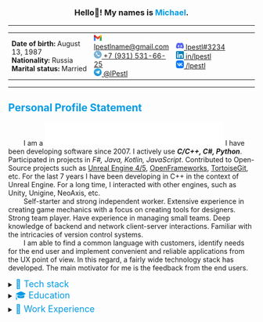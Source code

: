 <!-- HELLO HEADER -->
<h3 align="center">Hello👋! My names is <font color="#039BE5">Michael</font>.</h3>

<!-- ![](https://komarev.com/ghpvc/?username=lpestl&label=Profile%20Visits&color=blue&style=for-the-badge) -->


<!-- CONTACT DETAILS -->
___

<table align="center" width="100%">
  <tr>
    <td width="33.3%">
        <strong>Date of birth:</strong> August 13, 1987 <br />
        <strong>Nationality:</strong> Russia <br />
        <strong>Marital status:</strong> Married <br />
    </td>
    <td width="33.3%">
        <a href="mailto:lpestlname@gmail.com"><img src="images/icons/Gmail_icon_(2020).svg" width=16> lpestlname@gmail.com </a><br />
        <a href="tel:+7-931-531-66-25"><img src="images/icons/Circle-icons-phone.svg" width=16> +7 (931) 531-66-25 </a><br />
        <a href="https://t.me/lPestl"><img src="images/icons/Telegram_logo.svg" width=16> @lPestl </a><br />
    </td>
    <td width="33.3%">
        <a href="https://discordapp.com/users/408238165443477504/"><img src="images/icons/discord-icon.svg" width=16> lpestl#3234 </a><br />
        <a href="https://www.linkedin.com/in/lpestl"><img src="images/icons/LinkedIn_icon.svg" width=16> in/lpestl </a><br />
        <a href="https://vk.com/lpestl"><img src="images/icons/VK_Compact_Logo_(2021-present).svg" width=16> /lpestl </a><br />
    </td>
  </tr>
</table>

___




<!-- PERSONAL PROFILE STATEMENT (ABOUT) -->

## <font color="#039BE5">Personal Profile Statement</font>

&nbsp; &nbsp; &nbsp; &nbsp; I am a <img src="images/typing_text.svg" height=48>
 I have been developing software since 2007. I actively use ***C/C++, C#, Python***. Participated in projects in *F#, Java, Kotlin, JavaScript*. Contributed to Open-Source projects such as [Unreal Engine 4/5](https://github.com/EpicGames/UnrealEngine), [OpenFrameworks](https://github.com/openframeworks/openFrameworks), [TortoiseGit](https://github.com/TortoiseGit/TortoiseGit), etc. For the last 7 years I have been developing in C++ in the context of Unreal Engine. For a long time, I interacted with other engines, such as Unity, Unigine, NeoAxis, etc.  
&nbsp; &nbsp; &nbsp; &nbsp; Self-starter and strong independent worker. Extensive experience in creating game mechanics with a focus on creating tools for designers. Strong team player. Have experience in managing small teams. Deep knowledge of backend and network client-server interactions. Familiar with the intricacies of version control systems.   
&nbsp; &nbsp; &nbsp; &nbsp; I am able to find a common language with customers, identify needs for the end user and implement convenient and reliable applications from the UX point of view. In this regard, a fairly wide technology stack has developed. The main motivator for me is the feedback from the end users.



<!-- TECH STACK -->

<details>
  <summary>
    <font size="4" color="#039BE5">🔧 Tech stack</font>
  </summary>
  <p>
    <hr>
    <table width="100%">
        <tr>
            <td width="50%">
                <em><strong>Programming languages:</strong></em><br />
                - <img alt="C/C++" src="https://img.shields.io/badge/C\C++-009900">, <img alt="C#" src="https://img.shields.io/badge/C%23-009900">, <img alt="Python" src="https://img.shields.io/badge/Python-999900">, <img alt="F#" src="https://img.shields.io/badge/F%23-999900">, <img alt="Java" src="https://img.shields.io/badge/Java-995522">, <img alt="JavaScript" src="https://img.shields.io/badge/JavaScript-993311">, etc.<br />
                <em><strong>Version control:</strong></em><br />
                - <img alt="Git" src="https://img.shields.io/badge/Git-009900">, <img alt="SVN" src="https://img.shields.io/badge/SVN-999900">, <img alt="Perforce" src="https://img.shields.io/badge/Perforce-009900">, <img alt="mercurial" src="https://img.shields.io/badge/mercurial-990000">.<br />
                <em><strong>IDEs:</strong></em><br />
                - <img alt="Visual Studio" src="images/icons/ides/Visual_Studio_Icon_2019.svg" width=24>, <img alt="Visual Studio Code" src="images/icons/ides/Visual_Studio_Code_1.35_icon.svg" width=24>, <img alt="JetBrains Rider" src="images/icons/ides/JetBrains_Rider_Icon.svg" width=24>, <img alt="JetBrains CLion" src="images/icons/ides/Clion.svg" width=24>, <img alt="JetBrains PyCharm" src="images/icons/ides/PyCharm_Icon.svg" width=24>, <img alt="JetBrains IJIdea" src="images/icons/ides/IntelliJ_IDEA_Icon.svg" width=24>, <img alt="Eclipce" src="images/icons/ides/JetBrains_Rider_Icon.svg" width=24>, <img alt="Android Studio" src="images/icons/ides/Android_Studio_Icon_3.6.svg" width=24>, <img alt="RStudio" src="images/icons/ides/Antu_rstudio.svg" width=24>, <img alt="Mono" src="images/icons/ides/Mono_Project_Logo.svg" width=24>, <img alt="XCode" src="images/icons/ides/apple_xcode-icon.svg" width=24>, <img alt="RAD Studio" src="images/icons/ides/rad-studio.png" width=24>.<br />
                <em><strong>Databases:</strong></em><br />
                - <img alt="SQL Server" src="https://img.shields.io/badge/SQL%20Server-009900">, <img alt="MySQL" src="https://img.shields.io/badge/MySQL-999900">, <img alt="SQLite" src="https://img.shields.io/badge/SQLite-009900">, <img alt="MS Access" src="https://img.shields.io/badge/MS%20Access-009900">, <img alt="IndexedDB" src="https://img.shields.io/badge/IndexedDB-995522">, <img alt="Paradox" src="https://img.shields.io/badge/Paradox-995522">.<br />
            </td>
            <td width="50%">
                <em><strong>Framework, SDKs, libraries, tools:</strong></em><br />
                - <img alt="DirectX" src="https://img.shields.io/badge/DirectX-999900">, <img alt="OpenGL" src="https://img.shields.io/badge/OpenGL-009900">, <img alt="OpenGLSE" src="https://img.shields.io/badge/OpenGLSE-999900">, <img alt="AndroidSDK" src="https://img.shields.io/badge/AndroidSDK-999900">, <img alt="NDK" src="https://img.shields.io/badge/NDK-999900">, <img alt="OpenCV" src="https://img.shields.io/badge/OpenCV-009900">, <img alt="OpenFrameworks" src="https://img.shields.io/badge/OpenFrameworks-009900">, <img alt="OpenSSL" src="https://img.shields.io/badge/OpenSSL-995522">, <img alt="OpenNN" src="https://img.shields.io/badge/OpenNN-990000">, <img alt="OpenAI" src="https://img.shields.io/badge/OpenAI-990000">, <img alt="TizenSDK" src="https://img.shields.io/badge/TizenSDK-999900">, <img alt="AngularJS" src="https://img.shields.io/badge/AngularJS-995522">, <img alt="SDL2" src="https://img.shields.io/badge/SDL2-999900">, <img alt=".NET Core" src="https://img.shields.io/badge/.NET%20Core-009900">, <img alt=".NET Framework" src="https://img.shields.io/badge/.NET%20Framework-009900">, <img alt="MFC" src="https://img.shields.io/badge/MFC-999900">, <img alt="WPF" src="https://img.shields.io/badge/WPF-009900">, <img alt="MVVM" src="https://img.shields.io/badge/MVVM-009900">, <img alt="Xamarin" src="https://img.shields.io/badge/Xamarin-009900">, <img alt="CLI/CLR" src="https://img.shields.io/badge/CLI\CLR-009900">, <img alt="Win32" src="https://img.shields.io/badge/Win32-995522">, <img alt="WinAPI" src="https://img.shields.io/badge/WINAPI-999900">.<br />
                <em><strong>Engines:</strong></em><br />
                - <img alt="Unreal Engine" src="images/icons/engines/UE_Logo_Black_Centered.svg" width=32>, <img alt="Unigine Engine 2.7" src="images/icons/engines/Unigine.svg" height=24>, <img alt="Unity3d" src="images/icons/engines/unity.png" height=32>, <img alt="Neo Axis" src="images/icons/engines/neoaxis-3d-engine-logo.png" height=32>, <img alt="Cocos2d" src="images/icons/engines/cocos2d.png" height=32>, <img alt="Corona SDK" src="images/icons/engines/corona-sdk-logo.png" height=32>, <img alt="Ogre3d" src="images/icons/engines/Ogre3d-logo.svg" height=32>.<br />
                <em><strong>Application packages:</strong></em><br />
                - <img alt="MathLab" src="https://img.shields.io/badge/MathLAB-009900">, <img alt="MathCAD" src="https://img.shields.io/badge/MathCAD-009900">, <img alt="AutoCAD" src="https://img.shields.io/badge/AutoCAD-999900">, <img alt="3ds Max" src="https://img.shields.io/badge/3ds%20Max-009900">, <img alt="Blender" src="https://img.shields.io/badge/Blender-995522">, <img alt="Photoshop" src="https://img.shields.io/badge/Photoshop-009900">, <img alt="SolidWorks" src="https://img.shields.io/badge/Solid%20Works-995522">, <img alt="ErWin" src="https://img.shields.io/badge/ErWin-009900">, <img alt="BPWin" src="https://img.shields.io/badge/BPWin-009900">, <img alt="Coral Draw" src="https://img.shields.io/badge/Coral%20Draw-999900">.
            </td>
        </tr>
    </table>
    <hr>
  <p>
</details>



<!-- EDUCATION -->

<details>
  <summary>
    <font size="4" color="#039BE5">🎓 Education</font>
  </summary>
  <p>
    <hr>
    <table width="100%">
        <tr>
            <td width="20%">
                <img src="https://img.shields.io/badge/2006-2013-4dc71f"> 
            </td>
            <td width="80%">
                <a href="https://www.amursu.ru/">The Amur State University</a>, Blagoveshchensk <br />
                <a href="https://www.amursu.ru/obrazovanie/fakultety/fmi/">Department of Mathematics and Computer Science</a> <br />
                Master`s Degree in <em><strong>“Automated Information Processing and Control Systems”</strong></em>.<br />
            </td>
        </tr>
    </table>
    <hr>
  </p>
</details>



<!-- WORK EXPERIENCE -->

<details>
  <summary>
    <font size="4" color="#039BE5">👷 Work Experience</font>
  </summary>
  <p>
    <hr>
    <table width="100%">
        <!-- 
        --
        TEMPORAL GAMES 
        --
        -->
        <tr>
            <td width="25%">
                <img src="https://img.shields.io/badge/September%202022-present-4dc71f">
            </td>
            <td width="75%">
                <table align="center" width="100%">
                    <tr>
                        <td>
                            <a href="https://temporal.games/"><img src="images/icons/work/temporal_logo_icon.svg" width=64></a>
                        </td>
                        <td style="width:75%">                  
                            <h1><a href="https://temporal.games/">Temporal Games inc.</a></h1>
                        </td>
                    </tr>
                </table>
            </td>
        </tr>
        <tr>
            <td />
            <td>
                <h2>Senior UE5 Engineer (C++)</h2>
                <em><u>Responsibilities:</u></em><br />
                <li>Implementation of Virtual Beings components and subsystems in Unreal Engine 5 and integration with backend AI solutions using C++;</li>
                <li>adaptation of functionality to work in multiplayer based on the online meta-universe project;</li>
                <li>plugins architecture improvements.</li>
                <br />
                <em><u>Achievements:</u></em><br />
                <li>developed a universal plug-in "State Machine" with a flexible graphical graph editor in UE5 (based on the Behavior tree Editor);</li>
                <li>various state machines for the behavior of virtual characters have been developed and implemented in the project, such as the Dialogue State Machine, the State Behavior Machine, the Emotional State Machine;</li>
                <li>implemented the logic of creating and managing voice chat rooms for virtual characters (AI) and regular users;</li>
                <li>linking and setting up all of the above modules with the visual component of virtual characters, namely lipsync, visemes for literals, gestures, facial emotions, etc.</li>
            </td>
        </tr>
        <!-- 
        --
        VK / MY GAMES 
        --
        -->
        <tr>
            <td width="25%">
                <img src="https://img.shields.io/badge/January%202022-July%202022-007700">
            </td>
            <td width="75%">
                <table align="center" width="100%">
                    <tr>
                        <td>
                            <a href="https://team.vk.company/"><img src="images/icons/VK_Compact_Logo_(2021-present).svg" width=48></a>
                            <a href="https://my.games/"><img src="images/icons/work/mygames.png" width=64></a>
                        </td>
                        <td style="width:75%">                  
                            <h3><a href="https://team.vk.company/">VK</a></h3>
                            <h1><a href="https://my.games/">My.Games Inc.</a></h1>
                        </td>
                    </tr>
                </table>
            </td>
        </tr>
        <tr>
            <td />
            <td>
                <h2>Senior Unreal Engine Developer (UE4/5 C++)</h2>
                <em><u>Responsibilities:</u></em><br />
                <li>direct interaction with the Art Department and Game Designers to collect requests for the development of new tools and new game mechanics;</li>
                <li>formation of technical specifications upon request and planning;</li>
                <li>development and integration of new tools for designers.</li>
                <br />
                <em><u>Achievements:</u></em><br />
                <li>developed a standalone plugin for UE4/5 (independent of the main game code) QuestSystem, for creating and editing game quests consisting of quest stages. The quest editor is presented as a graph editor inside UE4/5 (based on the Behavior tree Editor);</li>
                <li>various state machines for the behavior of virtual characters have been developed and implemented in the project, such as the Dialogue State Machine, the State Behavior Machine, the Emotional State Machine;</li>
                <li>developed the Unreal Editor extension for managing NPC Camps (these are certain points on the map with dynamic NPC spawn and rewards for overcoming them);</li>
                <li>developed the Unreal Editor extension to create and configure universal PuzzleLikeActivities in the game.</li>
            </td>
        </tr>
        <!-- 
        --
        LESTA / WARGAMING 
        --
        -->
        <tr>
            <td width="25%">
                <img src="https://img.shields.io/badge/July%202019-January%202022-779900">
            </td>
            <td width="75%">
                <table align="center" width="100%">
                    <tr>
                        <td>
                            <a href="https://lesta.ru/"><img src="images/icons/work/lesta-logo.jpg" width=48></a>
                            <a href="https://wargaming.com/"><img src="images/icons/work/Wargaming_Logo.svg" width=64></a>
                        </td>
                        <td style="width:75%">                  
                            <h3><a href="https://lesta.ru/">Lesta Studio</a></h3>
                            <h1><a href="https://wargaming.com/">Wargaming Saint Peterburg</a></h1>
                        </td>
                    </tr>
                </table>
            </td>
        </tr>
        <tr>
            <td />
            <td>
                <h2>Generalist programmer/Tech & Tools department</h2>
                <em><u>Achievements:</u></em><br />
                <li>developed of a server API for automating game playtests (Python, flask, docker-compose, elasticsearch, logstash, kibana);</li>
                <li>developed of a client application for automating playtests (WPF, monotorrent, API integration for interacting with Jenkins, Team City);</li>
                <li>developed of utilities for setting control points for cameras in Unreal Engine 4 (UE4, Bluetilities widgets);</li>
                <li>developed of module GitSourceControl with visualization of different branches, the ability to switch between branches in the editor, the ability to use LFS features to lock / unlock binary files (UE4 / C++);</li>
                <li>developed of a utility for exporting data assets to json format and dynamically generating new data assets from json (import) (UE4 / C++);</li>
                <li>participation in the implementation of the gameplay functionality of the new AAA game in the sci-fi setting (UE4 / C++).</li>
            </td>
        </tr>
        <!-- 
        --
        FREELANCE 2019 
        --
        -->
        <tr>
            <td width="25%">
                <img src="https://img.shields.io/badge/February%202019-July%202019-FFFF00">
            </td>
            <td width="75%">
                <h1><a href="https://freelance.habr.com/freelancers/lpestl/">Freelance</a></h1>
            </td>
        </tr>
        <tr>
            <td />
            <td>
                <h2>Software engineer</h2>
                <em><u>Achievements:</u></em><br />
                <li>development of interactive VR presentation for new generation trains Hyperloop (Unreal Engine 4, Blueprints);</li>
                <li>participation in the development of add-ons for OpenFrameworks (open source) (C/C ++);</li>
                <li>development of a WPF application for diagrams of the sequence of execution of scripts (.Net C# WPF).</li>
            </td>
        </tr>
        <!-- 
        --
        RUBIUS GROUP LLC 
        --
        -->
        <tr>
            <td width="25%">
                <img src="https://img.shields.io/badge/April%202018-February%202019-995522">
            </td>
            <td width="75%">
                 <table align="center" width="100%">
                    <tr>
                        <td>
                            <a href="https://rubius.com/"><img src="images/icons/work/rubius-logo.png" width=64></a>
                        </td>
                        <td style="width:75%">                  
                            <h1><a href="https://rubius.com/">Rubius Group LLC</a></h1>
                        </td>
                    </tr>
                </table>
            </td>
        </tr>
        <tr>
            <td />
            <td>
                <h2>Category 1 programmer (Lead software engineer)</h2>
                <em><u>Achievements:</u></em><br />
                <li>developed a desktop client for a client-server engineering application for civil construction work visualization;</li>
                <li>developed of SDK for integrating Unigine Engine 2.7 render core into the .NET applications (C#, C++);</li>
                <li>developed of an application (WPF, DevExpress, SQL Server, Paradox 7.x) for monitoring and vibration diagnostics for DRG electric motors;</li>
                <li>developed of an application to demonstrate the internal structure of various engines, visualized using CAD models (Unreal Engine / C++).</li>
            </td>
        </tr>
        <!-- 
        --
        OctoBox Interactive 
        --
        -->
        <tr>
            <td width="25%">
                <img src="https://img.shields.io/badge/January%202018-April%202018-993300">
            </td>
            <td width="75%">
                 <table align="center" width="100%">
                    <tr>
                        <td>
                            <a href="https://octoboxint.com/"><img src="images/icons/work/octobox.png" width=72></a>
                        </td>
                        <td style="width:75%">                  
                            <h1><a href="https://octoboxint.com/">OctoBox Interactive</a></h1>
                        </td>
                    </tr>
                </table>
            </td>
        </tr>
        <tr>
            <td />
            <td>
                <h2>Unreal Engine Programmer</h2>
                <em><u>Achievements:</u></em><br />
                <li>developed the functional part of the game "Knights VR" for Oculus and Vive;</li>
                <li>developed mechanics for controlling a horse rider for VR;</li>
                <li>several QTE minigames were developed for equestrian tournaments of the Middle Ages.</li>
            </td>
        </tr>
        <!-- 
        --
        LANIT-TERCOM 
        --
        -->
        <tr>
            <td width="25%">
                <img src="https://img.shields.io/badge/August%202015-April%202017-991100">
            </td>
            <td width="75%">
                 <table align="center" width="100%">
                    <tr>
                        <td>
                            <a href="https://lanit-tercom.ru/"><img src="images/icons/work/logo-lanit-tercom.png" height=64></a>
                        </td>
                        <td>                  
                            <h1><a href="https://lanit-tercom.ru/">LANIT-TERCOM</a></h1>
                        </td>
                    </tr>
                </table>
            </td>
        </tr>
        <tr>
            <td />
            <td>
                <h2>Lead software engineer</h2>
                <em><u>Responsibilities:</u></em><br />
                <li>liaison with overseas customers;</li>
                <li>coordination of software requirements specifications;</li>
                <li>leading the design and development process;</li>
                <li>providing support for the end product.</li><br />
                <em><u>Achievements:</u></em><br />
                <li>developed the mobile game “VR Adventures of Pirate Cat” and published it on Google Play (Unity3D 4-5, Facebook SDK);</li>
                <li>developed an application called Tennis Manager for the Samsung Gear S2 smart watch (TizenSDK, JS, Angular);</li>
                <li>developed a full-fledged Facebook plug-in for Unreal Engine 4 for Windows (UE4/C++);</li>
                <li>developed various applications for VR HTC Vive using Unreal Engine 4.</li>
            </td>
        </tr>
        <!-- 
        --
        HitekLab Light Technologies LLC
        --
        -->
        <tr>
            <td width="25%">
                <img src="https://img.shields.io/badge/December%202013-June%202014-990000">
            </td>
            <td width="75%">
                 <table align="center" width="100%">
                    <tr>
                        <td>
                            <a href="http://hiteklab.ru/"><img src="images/icons/work/hiteklogo3.png"></a>
                        </td>
                        <td>                  
                            <h1><a href="http://hiteklab.ru/">HitekLab Light Technologies LLC</a></h1>
                        </td>
                    </tr>
                </table>
            </td>
        </tr>
        <tr>
            <td />
            <td>
                <h2>C/C++ programmer</h2>
                <em><u>Responsibilities:</u></em><br />
                <li>developed and supported software for controlling an interactive floor projection system;</li>
                <li> provided support to users of the interactive systems;</li><br />
                <em><u>Achievements:</u></em><br />
                <li>developed an interactive augmented reality project for The Blagoveshchensk 2014 Day event;</li>
                <li>developed a computer vision controlled video surveillance system to expand the capabilities of interactive floor projection software based on OpenCV C/C++ libraries;</li>
                <li>developed visual effects for the interactive floor projection system in C/C++ based on openFrameworks and using OpenGL;</li>
                <li>developed software in C/C++ for controlling an interactive showcase system;</li>
                <li>developed software in C/C++ for controlling an interactive kid’s playdesk system.</li>
            </td>
        </tr>
        <!-- 
        --
        Thematica
        --
        -->
        <tr>
            <td width="25%">
                <img src="https://img.shields.io/badge/July%202012-June%202013-990000">
            </td>
            <td width="75%">
                 <table align="center" width="100%">
                    <tr>
                        <td>
                            <a href="http://thematica.info/"><img src="images/icons/work/thematica.png" height=72></a>
                        </td>
                        <td>                  
                            <h1><a href="http://thematica.info/">Thematica</a></h1>
                        </td>
                    </tr>
                </table>
            </td>
        </tr>
        <tr>
            <td />
            <td>
                <h2>Game developer</h2>
                <u>Achievements:</u></em><br />
                <li>developed the game "Guess the Dress!" for iOs in X-Code using Objective-C;</li>
                <li>adapted the game "Guess the Dress!" for Android in Unity3d using C#;</li>
                <li>developed the game "Cars in Sandbox" for iOs in X-Code using Objective-C;</li>
                <li>adapted the game "Cars in Sandbox" for Android in Unity3d using C #;</li>
                <li>developed 3 other games (not released) for Android in Unity3d.</li>
            </td>
        </tr>
    </table>
    <hr>
    <p>
    <br />
    <details>
        <summary>
            <font size="4" color="#039BE5">Experience in related fields</font>
        </summary>
        <p>
        <table width="100%">
            <!-- 
            --
            FREELANCE
            --
            -->
            <tr>
                <td width="25%">
                    <img src="https://img.shields.io/badge/April%202017-January%202018-FFFF00"><br />
                    <img src="https://img.shields.io/badge/September%202006-August%202015-FF0000">
                </td>
                <td width="75%">
                    <h1><a href="https://freelance.habr.com/freelancers/lpestl/">Freelance</a></h1>
                </td>
            </tr>
            <tr>
                <td />
                <td>
                    <h2>Software engineer</h2>
                    <em><u>Achievements:</u></em><br />
                    <li>developed the software and related documentation for a master's thesis titled “Designing a Fuzzy Logic-Based Medical Diagnostics Information System”;</li>
                    <li>developed a centralized automated system for processing court applications and SMS notices for the Amur Region Lawyer Bar Association;</li>
                    <li>participated in the development of a mobile app that incorporated a 2D game: developed the UI for game scenes in CocosSharp; developed a module for connecting to device sensors via Bluetooth Low Energy;</li>
                    <li>developed an app core in F# linked to Xamarin.Forms;</li>
                    <li>developed an automated information system (AIS) called “A Multi-Platform Catalogue of Low Poly Models”. It was made in Unity3d in C#, and an SQLite database was built. 3dsMax was used in the development process;</li>
                    <li>developed a software program called “Visualization of 3D Models in Computer Graphics”. It was made in Microsoft Visual Studio in C++ using Win32App, DirectX 9;</li>
                    <li>developed a game titled “Endless maze” for the Android mobile platform. It was made in Unity3d in C#;</li>
                    <li>developed a software program called “Program for Computing a Theoretical Micrograph of the Raster Image of the Domain Structure of Ferroelectrics”. It was made in Microsoft Visual Studio in C++ using WinForms, CLR, .NET framework and the OpenCV computer vision library;</li>
                    <li>developed a software program and a database called “Short-Term Forecasting of Currency Exchange Rates”. It was made in Embarcadero RAD Studio in C++ using ADO technologies. The DB was made in Microsoft Access;</li>
                    <li>developed a software program called “Automated Optimization of Production Processes Using Linear Programming Tasks”. It was made in Embarcadero RAD Studio in C++;</li>
                    <li>developed a software program called “Visualization of Geometric Deterministic Fractals”. It was made in Microsoft Visual Studio in C++ using MFC technologies;</li>
                    <li> developed visual effects for an “interactive floor” system. It was made in Microsoft Visual Studio in C++ using the openFrameworks, SDL and OpenGL libraries;</li>
                    <li>developed a software program for an Augmented Reality management system. It was made in Microsoft Visual Studio in C++ using openFrameworks, ARtoolKitPlus, Vuforia libraries;</li>
                    <li>developed a software program called "Visualization of Throwing a Sphere in a Vacuum”. It was made in Embarcadero RAD Studio in C++ using OpenGL v1;</li>
                    <li>developed a client / server chat software. It was made in Embarcadero RAD Studio in C++ using TCP/IP technologies;</li>
                    <li>plus lots of other sundry projects.</li>
                </td>
            </tr>
            <hr>    
            <!-- 
            --
            AldanzolotoBank 
            --
            -->
            <tr>
                <td width="25%">
                    <img src="https://img.shields.io/badge/December%202014-May%202015-FF5522">
                </td>
                <td width="75%">
                    <table align="center" width="100%">
                        <tr>
                            <td>
                                <a href="https://www.azbank.ru/"><img src="images/icons/work/aldanzolotobank-priznan-bankrotom.png" width=128></a>
                            </td>
                            <td style="width:75%">                  
                                <h1><a href="https://www.azbank.ru/">AldanzolotoBank</a></h1>
                            </td>
                        </tr>
                    </table>
                </td>
            </tr>
            <tr>
                <td />
                <td>
                    <h2>Head of Information Security and New Technologies</h2>
                    <em><u>Responsibilities:</u></em><br />
                    <li>information security assurance in a banking institution in compliance with Bank of Russia standard STO BR IBBS-1.0-2014.</li>
                    <br />
                    <em><u>Achievements:</u></em><br />
                    <li>a self-assessment of the lending institution was conducted in accordance with STO BR IBBS-1.0-2014;</li>
                    <li>the lending institution obtained a license as required by RF Government Resolution No. 313 of April 16, 2012, and guidance on the licensed activity;</li>
                    <li>automatic exchange of information with the Federal Tax Service was set up and “Corporate Taxpayer” software was deployed;</li>
                    <li>internal bank documents (bylaws, guidelines, logs, etc.) were prepared and implemented.</li>
                </td>
            </tr>
            <!-- 
            --
            Yakutia Railways OJSC 
            --
            -->
            <tr>
                <td width="25%">
                    <img src="https://img.shields.io/badge/June%202014-November%202014-ff0000">
                </td>
                <td width="75%">
                    <table align="center" width="100%">
                        <tr>
                            <td>
                                <a href="https://rw-y.ru/"><img src="images/icons/work/zhdya-logo.jpg" width=128></a>
                            </td>
                            <td style="width:75%">                  
                                <h1><a href="https://rw-y.ru/">Yakutia Railways OJSC</a></h1>
                            </td>
                        </tr>
                    </table>
                </td>
            </tr>
            <tr>
                <td />
                <td>
                    <h2>Data processing center engineer</h2>
                    <em><u>Responsibilities:</u></em><br />
                    <li>provided support for and further developed an existing Production Enterprise Management configuration  in 1C.</li>
                    <br />
                    <em><u>Achievements:</u></em><br />
                    <li>developed software for automating enterprise network management and administration processes in Microsoft Visual Studio in C++ using WinForm, CLR, .Net Framework 4 technologies;</li>
                    <li>rolled out and followed up the developed software;</li>
                    <li>developed a module for processing XML messages in a Production Enterprise Management configuration;</li>
                    <li>LAN installation;</li>
                    <li>provided technical support for other employees.</li>
                </td>
            </tr>
            <!-- 
            --
            The Amur Consumer Cooperative Union
            --
            -->
            <tr>
                <td width="25%">
                    <img src="https://img.shields.io/badge/July%202013-November%202013-ff0000">
                </td>
                <td width="75%">
                    <table align="center" width="100%">
                        <tr>
                            <td>
                                <a href="http://amur-28.ru/"><img src="images/icons/work/amur-oblpotrebsouz-logo.jpg" width=128></a>
                            </td>
                            <td style="width:75%">                  
                                <h1><a href="http://amur-28.ru/">The Amur Consumer Cooperative Union</a></h1>
                            </td>
                        </tr>
                    </table>
                </td>
            </tr>
            <tr>
                <td />
                <td>
                    <h2>System administrator</h2>
                    <em><u>Responsibilities:</u></em><br />
                    <li>made field trips to various locations in the region to ensure full automation of retail outlets;</li>
                    <li>installed and commissioned cashier equipment;</li>
                    <li>LAN installation;</li>
                    <li>set up, supported and hooked up local outlet databases to a distributed regional database based on a configuration in “1C: Rarus”.</li>
                    <br />
                    <em><u>Achievements:</u></em><br />
                    <li>set up, supported and hooked up the regional database to a distributed RF database based on a configuration in “1C: Rarus”;</li>
                    <li>set up two district databases (in Tambovsky and Zavitinsky districts), supported and hooked up the databases to a distributed regional database based on a configuration in “1C: Rarus”;</li>
                    <li>installed and set up cashier equipment, provided follow up support for 6 retail outlets.</li>
                </td>
            </tr>
            <!-- 
            --
            The Octyabrsky Revolution Shipyard 
            --
            -->
            <tr>
                <td width="25%">
                    <img src="https://img.shields.io/badge/December%202011-February%202012-ff0000">
                </td>
                <td width="75%">
                    <table align="center" width="100%">
                        <tr>
                            <td>
                                <a href="https://amurnelma.ru/"><img src="images/icons/work/amur-shipyard.jpg" width=64></a>
                            </td>
                            <td style="width:75%">                  
                                <h1><a href="https://amurnelma.ru/">The Octyabrsky Revolution Shipyard</a></h1>
                            </td>
                        </tr>
                    </table>
                </td>
            </tr>
            <tr>
                <td />
                <td>
                    <h2>Software engineer</h2>
                    <li>built, developed and implemented databases based on a new configuration in “1S: Enterprise”;</li>
                    <li>office equipment repair and maintenance;</li>
                    <li>LAN installation.</li>
                </td>
            </tr>
            <!-- 
            --
            Amur Construction Fair LLC 
            --
            -->
            <tr>
                <td width="25%">
                    <img src="https://img.shields.io/badge/June%202010-September%202010-ff0000">
                </td>
                <td width="75%">
                    <table align="center" width="100%">
                        <tr>
                            <td>
                                <a href="https://asyastroy.ru/"><img src="images/icons/work/amur-asya-logo.jpg" width=72></a>
                            </td>
                            <td style="width:75%">                  
                                <h1><a href="https://asyastroy.ru/">Amur Construction Fair LLC</a></h1>
                            </td>
                        </tr>
                    </table>
                </td>
            </tr>
            <tr>
                <td />
                <td>
                    <h2>System administrator</h2>
                    <li>database support and maintenance;</li>
                    <li>retail equipment maintenance and repair;</li>
                    <li>LAN installation.</li>
                </td>
            </tr>
        </table>
    </datails>
</details>

<br />
<br />



<!-- SOME INFOGRAPHICS -->

![lpestl's github activity graph](https://github-readme-activity-graph.vercel.app/graph?username=lpestl&theme=github-compact)


<!-- 
<img src="https://github-readme-stats.vercel.app/api?username=lpestl&show_icons=true&theme=transparent">
 -->




<!-- ASCII ART -->

<!-- 
```Diff
+           ██╗      ██████╗ ███████╗███████╗████████╗  ██╗      
+           ██║      ██╔══██╗██╔════╝██╔════╝╚══██╔══╝  ██║      
+           ██║      ██████╔╝█████╗  ███████╗   ██║     ██║      
+           ██║      ██╔═══╝ ██╔══╝  ╚════██║   ██║     ██║      
+           ██████╗  ██║     ███████╗███████║   ██║     ██████╗  
+           ╚═════╝  ╚═╝     ╚══════╝╚══════╝   ╚═╝     ╚═════╝  
```
 -->





<!-- LAST COMMIT BADGE -->

<p align="right">
<img alt="Last refresh" src="https://img.shields.io/github/last-commit/lpestl/lpestl/main">
